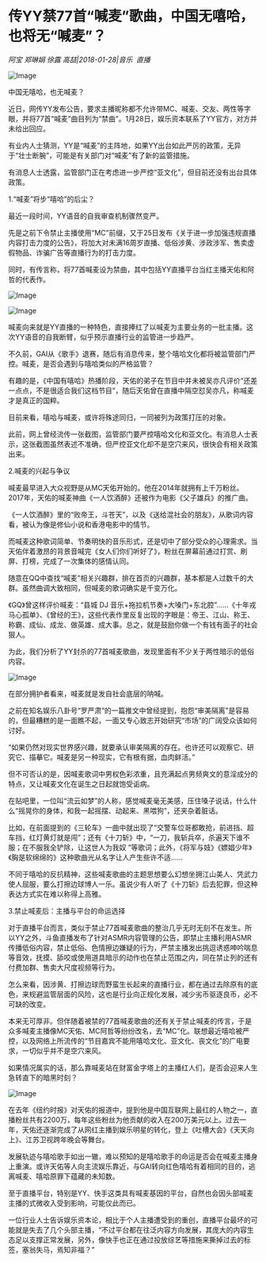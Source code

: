 # 传YY禁77首“喊麦”歌曲，中国无嘻哈，也将无“喊麦”？

*阿宝 郑琳娟 徐露 高喆|2018-01-28|音乐 
                                                直播*

![Image](http://si1.go2yd.com/get-image/0KKP1Go2ML2)

中国无嘻哈，也无喊麦？

近日，网传YY发布公告，要求主播昵称都不允许带MC、喊麦、交友、两性等字眼，并将77首“喊麦”曲目列为“禁曲”。1月28日，娱乐资本联系了YY官方，对方并未给出回应。

有业内人士猜测，YY是“喊麦”的主阵地，如果YY出台如此严厉的政策，无异于“壮士断腕”，可能是有关部门对“喊麦”有了新的监管措施。

有消息人士透露，监管部门正在考虑进一步严控“亚文化”，但目前还没有出台具体政策。

1.“喊麦”将步“嘻哈”的后尘？

最近一段时间，YY语音的自我审查机制骤然变严。

先是之前下令禁止主播使用“MC”前缀，又于25日发布《关于进一步加强违规直播内容打击力度的公告》，将加大对未满16周岁直播、低俗涉黄、涉政涉军、售卖虚假物品、诈骗广告等直播行为的打击力度。

同时，有传言称，将77首喊麦设为禁曲，其中包括YY直播平台当红主播天佑和阿哲的代表作。

![Image](http://si1.go2yd.com/get-image/0KKP0AvyiyO)

![Image](http://si1.go2yd.com/get-image/0KKP0C7nMRs)

喊麦向来就是YY直播的一种特色，直接捧红了以喊麦为主要业务的一批主播。这次YY语音的自我断臂，似乎预示直播行业的监管进一步趋严。

不久前，GAI从《歌手》退赛，随后有消息传来，整个嘻哈文化都将被监管部门严控。喊麦，是否会遇到与嘻哈类似的严格监管？

有趣的是，《中国有嘻哈》热播阶段，天佑的弟子在节目中并未被吴亦凡评价“还差一点点，不是很适合我们这档节目”，随后天佑曾在直播中隔空怼吴亦凡，称喊麦才是真正的国粹。

目前来看，嘻哈与喊麦，或许将殊途同归，一同被列为政策打压的对象。

此前，网上曾经流传一张截图，监管部门要严控嘻哈文化和亚文化。有消息人士表示，这张截图虽然表述不准确，但严控亚文化却不是空穴来风，很快会有相关政策出来。

2.喊麦的兴起与争议

喊麦最早进入大众视野是从MC天佑开始的。他在2014年就拥有上千万粉丝。2017年，天佑的喊麦神曲《一人饮酒醉》还被作为电影《父子雄兵》的推广曲。

《一人饮酒醉》里的“败帝王，斗苍天”，以及《送给混社会的朋友》，从歌词内容看，被认为像是修仙小说和香港电影中的情节。

而喊麦这种歌词简单、节奏明快的音乐形式，还是切中了部分受众的心理需求。当天佑伴着激昂的背景音喊完《女人们你们听好了》，粉丝在屏幕前通过打赏、刷屏、打榜，完成了一次集体的感情认同。

随意在QQ中查找“喊麦”相关兴趣群，排在首页的兴趣群，基本都是人过数千的大群。虽然曲调大致相同，但喊麦的歌词确实是千变万化。

《GQ》曾这样评价喊麦：“县城 DJ 音乐+拖拉机节奏+大嗓门+东北腔”……《十年戎马心孤单》、《曾经的王》，这些代表作里反复出现的字眼是：帝王、江山、称王、称霸、成仙、成龙、做英雄、成大事。总之，就是鼓励你做一个有钱有面子的社会狠人。

为此，我们分析了YY封杀的77首喊麦歌曲，发现里面有不少关于两性暗示的低俗内容。

![Image](http://si1.go2yd.com/get-image/0KKP0DuqNLE)

在部分拥护者看来，喊麦就是发自社会底层的呐喊。

之前在知名娱乐八卦号“罗严肃”的一篇推文中曾经提到，抱怨“审美隔离”是容易的，但最糟糕的是一面瞧不起，一面又专心致志开始研究“市场”的广阔受众该如何讨好。

“如果仍然对现实世界感兴趣，就要承认审美隔离的存在。也许还可以观察它、研究它、描摹它。喊麦是另一种现实，它有根有据，血肉鲜活。”

但不可否认的是，因喊麦歌词中男权色彩浓重，且充满起点男频爽文的意淫成分的特点，又让喊麦文化在诞生之日起就饱受诟病。

在贴吧里，一位叫“流云如梦”的人称，感觉喊麦毫无美感，压住嗓子说话，什么什么“摇晃你的身体，和我一起摇摆、动起来、黑喂狗”，还夹杂着脏话。

比如，在前面提到的《三轮车》一曲中就出现了“交警车位哥都敢抢，前进挡、超车挡，红灯黄灯就是闯”；还有《十刀斩》中，“一刀，我斩兵卒，杀遍天下谁不服；在不服我全铲除，让这世人为我奴 ”等歌词；此外，《将军与妓》《嫖娼少年》《胸是软绵绵的》这种歌曲光从名字让人产生些许不适……

不同于嘻哈的反抗精神，这些喊麦歌曲的主题思想要么幻想坐拥江山美人、凭武力使人屈服，要么打擦边球博人一乐。虽说少有人听了《十刀斩》后去犯罪，但这种表达方式实在难以称得上高雅。

3.禁止喊麦后：主播与平台的命运选择

对于直播平台而言，类似于禁止77首喊麦歌曲的整治几乎无时无刻不在发生。所以YY之外，斗鱼直播发布了针对ASMR内容管理的公告，即禁止主播利用ASMR传播低俗内容，禁止低俗、色情擦边嫌疑的行为，严禁主播发出挑逗诱惑呻吟喘息等音效，抚摸、舔咬或使用道具暗示的动作也在禁止范围之内，同在禁止列的还有付费加群、售卖大尺度视频等行为。

怎么来看，因涉黄、打擦边球而野蛮生长起来的直播行业，都在通过去除原有的底色，来规避监管层面的风险，这也是行业向正规化发展，减少劣币驱逐良币，必不可缺的改变。

本来无可厚非。但伴随着被禁的77首喊麦歌曲的还有关于禁止喊麦的传言，于是众多喊麦主播像MC天佑、MC阿哲等纷纷改名，去“MC”化。联想最近嘻哈被严控，以及网络上所流传的“节目嘉宾不能用嘻哈文化、亚文化、丧文化”的广电要求，一切似乎并不是空穴来风。

如果情况属实的话，那么靠喊麦站在财富金字塔上的主播红人们，是否会迎来人生急转直下的暗黑时刻？

![Image](http://si1.go2yd.com/get-image/0KKP09SvgBM)

在去年《纽约时报》对天佑的报道中，提到他是中国互联网上最红的人物之一，直播粉丝共有2200万，每年这些粉丝为他贡献的收入在200万美元以上。过去一年，天佑还逐渐完成了从网红主播到娱乐明星的转化，登上《吐槽大会》《天天向上》、江苏卫视跨年晚会等舞台。

发展轨迹与嘻哈歌手如出一辙，难以预知的是嘻哈歌手的命运是否会在喊麦主播身上重演。或许天佑等人向主流娱乐靠近，与GAI转向红色嘻哈有着相同的目的，逃离喊麦、嘻哈原罪下蕴藏的未知数。

至于直播平台，特别是YY、快手这类具有喊麦基因的平台，自然也会因头部喊麦主播的式微收入受到影响，可能仅此而已。

一位行业人士告诉娱乐资本论，相比于个人主播遭受到的重创，直播平台最坏的可能就是失去了几个头部主播，“不过平台都在往泛内容方向发展，其庞大的内容生态足以支撑正常发展，另外，像快手也正在通过投放综艺等措施来撕掉过去的标签，塞翁失马，焉知非福？”


